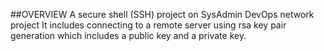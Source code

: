 ##OVERVIEW
  A secure shell (SSH) project on SysAdmin DevOps network project
  It includes connecting to a remote server using rsa key pair generation
  which includes a public key and a private key.
